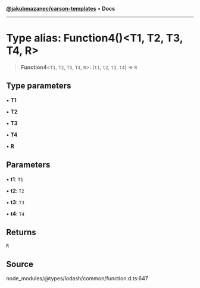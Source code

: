 [**@jakubmazanec/carson-templates**](../../../README.md) • **Docs**

---

# Type alias: Function4()\<T1, T2, T3, T4, R\>

> **Function4**\<`T1`, `T2`, `T3`, `T4`, `R`\>: (`t1`, `t2`, `t3`, `t4`) => `R`

## Type parameters

• **T1**

• **T2**

• **T3**

• **T4**

• **R**

## Parameters

• **t1**: `T1`

• **t2**: `T2`

• **t3**: `T3`

• **t4**: `T4`

## Returns

`R`

## Source

node_modules/@types/lodash/common/function.d.ts:647
